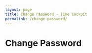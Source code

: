 ```yaml
---
layout: page
title: Change Password - Time Cockpit
permalink: /change-password/
---
```


<h1 xmlns="http://www.w3.org/1999/xhtml">Change Password</h1><p xmlns="http://www.w3.org/1999/xhtml">
  <f:function name="Composite.AspNet.LoadUserControl" xmlns:f="http://www.composite.net/ns/function/1.0">
    <f:param name="Path" value="~/Frontend/Custom/Web/Forms/Controls/ChangePassword.ascx" xmlns:f="http://www.composite.net/ns/function/1.0" />
  </f:function>
  <br />
</p>